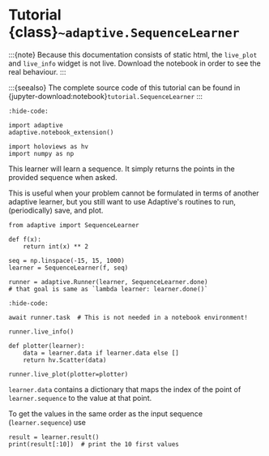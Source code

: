 # Tutorial {class}`~adaptive.SequenceLearner`

:::{note}
Because this documentation consists of static html, the `live_plot` and `live_info` widget is not live.
Download the notebook in order to see the real behaviour.
:::

:::{seealso}
The complete source code of this tutorial can be found in {jupyter-download:notebook}`tutorial.SequenceLearner`
:::

```{jupyter-execute}
:hide-code:

import adaptive
adaptive.notebook_extension()

import holoviews as hv
import numpy as np
```

This learner will learn a sequence. It simply returns the points in the provided sequence when asked.

This is useful when your problem cannot be formulated in terms of another adaptive learner, but you still want to use Adaptive's routines to run, (periodically) save, and plot.

```{jupyter-execute}
from adaptive import SequenceLearner

def f(x):
    return int(x) ** 2

seq = np.linspace(-15, 15, 1000)
learner = SequenceLearner(f, seq)

runner = adaptive.Runner(learner, SequenceLearner.done)
# that goal is same as `lambda learner: learner.done()`
```

```{jupyter-execute}
:hide-code:

await runner.task  # This is not needed in a notebook environment!
```

```{jupyter-execute}
runner.live_info()
```

```{jupyter-execute}
def plotter(learner):
    data = learner.data if learner.data else []
    return hv.Scatter(data)

runner.live_plot(plotter=plotter)
```

`learner.data` contains a dictionary that maps the index of the point of `learner.sequence` to the value at that point.

To get the values in the same order as the input sequence (`learner.sequence`) use

```{jupyter-execute}
result = learner.result()
print(result[:10])  # print the 10 first values
```
